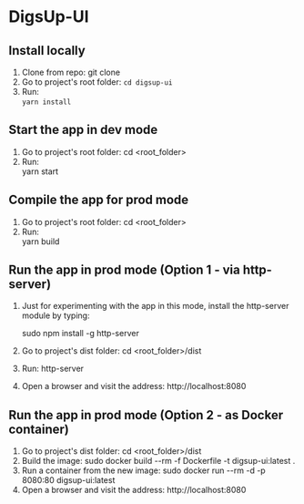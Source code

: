 # DigsUp-UI

## Install locally
1. Clone from repo:
    git clone 
2. Go to project's root folder:
    ```cd digsup-ui```
3. Run:  
    ```yarn install``` 

## Start the app in dev mode
1. Go to project's root folder:
    cd <root_folder>
2. Run:  
    yarn start

## Compile the app for prod mode
1. Go to project's root folder:
    cd <root_folder>
2. Run:  
    yarn build

## Run the app in prod mode (Option 1 - via http-server)
1. Just for experimenting with the app in this mode,
    install the http-server module by typing:

    sudo npm install -g http-server
2. Go to project's dist folder:
    cd <root_folder>/dist
3. Run:
    http-server
4. Open a browser and visit the address:
    http://localhost:8080 


## Run the app in prod mode (Option 2 - as Docker container)
1. Go to project's dist folder:
    cd <root_folder>/dist
2. Build the image:
    sudo docker build --rm -f Dockerfile -t digsup-ui:latest .
3. Run a container from the new image:
    sudo docker run --rm -d -p 8080:80 digsup-ui:latest
3. Open a browser and visit the address:
    http://localhost:8080 

